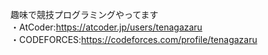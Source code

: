 趣味で競技プログラミングやってます  
・AtCoder:<https://atcoder.jp/users/tenagazaru>  
・CODEFORCES:<https://codeforces.com/profile/tenagazaru>  

<!--
**tenagazaru8/tenagazaru8** is a ✨ _special_ ✨ repository because its `README.md` (this file) appears on your GitHub profile.

Here are some ideas to get you started:

- 🔭 I’m currently working on ...
- 🌱 I’m currently learning ...
- 👯 I’m looking to collaborate on ...
- 🤔 I’m looking for help with ...
- 💬 Ask me about ...
- 📫 How to reach me: ...
- 😄 Pronouns: ...
- ⚡ Fun fact: ...
-->
